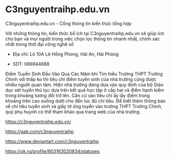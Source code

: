 # C3nguyentraihp.edu.vn

C3nguyentraihp.edu.vn - Cổng thông tin kiến thức tổng hợp

Với những thông tin, kiến thức bổ ích tại C3nguyentraihp.edu.vn sẽ giúp ích cho bạn và mọi người trong việc chọn lọc thông tin nhanh nhất, chính xác nhất trong thời đại công nghệ số

- Địa chỉ: Lô 10A Lê Hồng Phong, Hải An, Hải Phòng

- SDT: 086944888

Điểm Tuyển Sinh Đầu Vào Qua Các Năm
khi Tìm hiểu Trường THPT Trường Chinh với thấp ko thì tiêu chí điểm tuyển sinh của nhà trường cũng được nhiều người quan tâm. Hiện nhà trường đang dựa vào quy định của bộ Giáo dục xét tuyển thủ tục dựa trên kết quả học tập ở cấp hai và điểm hạnh kiểm trong khoảng tương đối trở lên.
Căn cứ vào tiêu chí ấy lấy điểm trong khoảng trên cao xuống dưới cho đến lúc đủ chỉ tiêu. Để biết thêm thông báo về chỉ tiêu tuyển sinh và giấy tờ ứng tuyển vào trường THPT Trường Chinh, quý phụ huynh có thể tham khảo qua trang web của nhà trường.

https://c3nguyentraihp.edu.vn/

https://gab.com/c3nguyentraihp

https://www.deviantart.com/c3nguyentraihp

https://ok.ru/profile/603163020834/statuses
